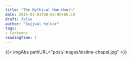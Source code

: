 ```yaml
---
title: "The Mythical Man-Month"
date: 2015-01-01T00:00:00+05:30
draft: false
author: "Sojjwal Kelkar"
tags:
- Cartoons
readingTime: 1
---
```


{{< imgAbs pathURL="post/images/sistine-chapel.jpg" >}}
